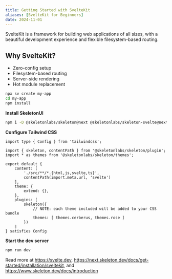 ```yaml
---
title: Getting Started with SvelteKit
aliases: [SvelteKit for Beginners]
date: 2024-11-01
---
```


SvelteKit is a framework for building web applications of all sizes, with a beautiful development experience and flexible filesystem-based routing.

## Why SvelteKit?

- Zero-config setup
- Filesystem-based routing
- Server-side rendering
- Hot module replacement

```bash
npx sv create my-app
cd my-app
npm install
```

**Install SkeletonUI**

```bash
npm i -D @skeletonlabs/skeleton@next @skeletonlabs/skeleton-svelte@next
```

**Configure Tailwind CSS**

```tailwind.config
import type { Config } from 'tailwindcss';

import { skeleton, contentPath } from '@skeletonlabs/skeleton/plugin';
import * as themes from '@skeletonlabs/skeleton/themes';

export default {
    content: [
        './src/**/*.{html,js,svelte,ts}',
        contentPath(import.meta.url, 'svelte')
    ],
    theme: {
        extend: {},
    },
    plugins: [
        skeleton({
            // NOTE: each theme included will be added to your CSS bundle
            themes: [ themes.cerberus, themes.rose ]
        })
    ]
} satisfies Config
```

**Start the dev server**

```bash
npm run dev
```

Read more at https://svelte.dev, https://next.skeleton.dev/docs/get-started/installation/sveltekit, and https://www.skeleton.dev/docs/introduction